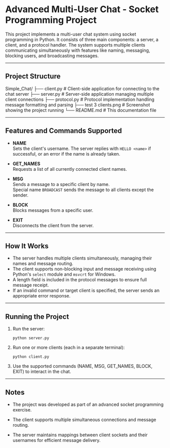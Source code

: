 # Advanced Multi-User Chat - Socket Programming Project

This project implements a multi-user chat system using socket programming in Python.
It consists of three main components: a server, a client, and a protocol handler.
The system supports multiple clients communicating simultaneously with features like naming, messaging, blocking users, and broadcasting messages.

---

## Project Structure

Simple_Chat/
├── client.py          # Client-side application for connecting to the chat server
├── server.py          # Server-side application managing multiple client connections
├── protocol.py        # Protocol implementation handling message formatting and parsing
├── test 3 clients.png # Screenshot showing the project running
└── README.md          # This documentation file

---

## Features and Commands Supported

- **NAME <name>**  
  Sets the client's username. The server replies with `HELLO <name>` if successful, or an error if the name is already taken.

- **GET_NAMES**  
  Requests a list of all currently connected client names.

- **MSG <NAME> <message>**  
  Sends a message to a specific client by name.  
  Special name `BROADCAST` sends the message to all clients except the sender.

- **BLOCK <name>**  
  Blocks messages from a specific user.

- **EXIT**  
  Disconnects the client from the server.

---

## How It Works

- The server handles multiple clients simultaneously, managing their names and message routing.
- The client supports non-blocking input and message receiving using Python's `select` module and `msvcrt` for Windows.
- A length field is included in the protocol messages to ensure full message receipt.
- If an invalid command or target client is specified, the server sends an appropriate error response.

---

## Running the Project

1. Run the server:
   ```
   python server.py
   ```
2. Run one or more clients (each in a separate terminal):
	```
	python client.py
	```
3. Use the supported commands (NAME, MSG, GET_NAMES, BLOCK, EXIT) to interact in the chat.

---

## Notes

* The project was developed as part of an advanced socket programming exercise.

* The client supports multiple simultaneous connections and message routing.

* The server maintains mappings between client sockets and their usernames for efficient message delivery.


